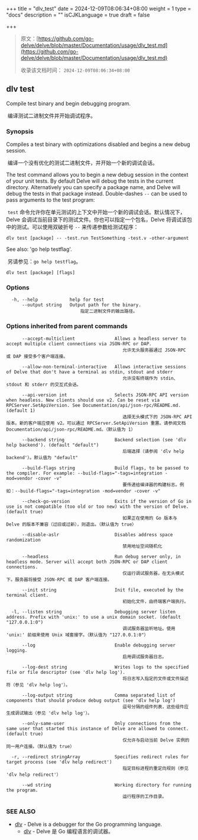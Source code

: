 +++
title = "dlv_test"
date = 2024-12-09T08:06:34+08:00
weight = 1
type = "docs"
description = ""
isCJKLanguage = true
draft = false

+++

> 原文：[https://github.com/go-delve/delve/blob/master/Documentation/usage/dlv_test.md](https://github.com/go-delve/delve/blob/master/Documentation/usage/dlv_test.md)
>
> 收录该文档时间： `2024-12-09T08:06:34+08:00`

## dlv test



Compile test binary and begin debugging program.

​	编译测试二进制文件并开始调试程序。

### Synopsis



Compiles a test binary with optimizations disabled and begins a new debug session.

​	编译一个没有优化的测试二进制文件，并开始一个新的调试会话。

The test command allows you to begin a new debug session in the context of your unit tests. By default Delve will debug the tests in the current directory. Alternatively you can specify a package name, and Delve will debug the tests in that package instead. Double-dashes `--` can be used to pass arguments to the test program:

​	`test` 命令允许你在单元测试的上下文中开始一个新的调试会话。默认情况下，Delve 会调试当前目录下的测试文件。你也可以指定一个包名，Delve 将调试该包中的测试。可以使用双破折号 `--` 来传递参数给测试程序：

```
dlv test [package] -- -test.run TestSomething -test.v -other-argument
```

See also: 'go help testflag'.

​	另请参见：`go help testflag`。

```
dlv test [package] [flags]
```



### Options



```
  -h, --help            help for test
      --output string   Output path for the binary.
      						指定二进制文件的输出路径。
```



### Options inherited from parent commands



```
      --accept-multiclient               Allows a headless server to accept multiple client connections via JSON-RPC or DAP.
      										允许无头服务器通过 JSON-RPC 或 DAP 接受多个客户端连接。
      										
      --allow-non-terminal-interactive   Allows interactive sessions of Delve that don't have a terminal as stdin, stdout and stderr
      										允许没有终端作为 stdin、stdout 和 stderr 的交互式会话。
      										
      --api-version int                  Selects JSON-RPC API version when headless. New clients should use v2. Can be reset via RPCServer.SetApiVersion. See Documentation/api/json-rpc/README.md. (default 1)
      										选择无头模式下的 JSON-RPC API 版本。新的客户端应使用 v2。可以通过 RPCServer.SetApiVersion 重置。请参阅文档 Documentation/api/json-rpc/README.md。（默认值为 1）
      										
      --backend string                   Backend selection (see 'dlv help backend'). (default "default")
      										后端选择（请参阅 'dlv help backend'）。默认值为 "default"
      										
      --build-flags string               Build flags, to be passed to the compiler. For example: --build-flags="-tags=integration -mod=vendor -cover -v"
      										要传递给编译器的构建标志。例如：--build-flags="-tags=integration -mod=vendor -cover -v"
      										
      --check-go-version                 Exits if the version of Go in use is not compatible (too old or too new) with the version of Delve. (default true)
      										如果正在使用的 Go 版本与 Delve 的版本不兼容（过旧或过新），则退出。（默认值为 true）
      										
      --disable-aslr                     Disables address space randomization
      										禁用地址空间随机化
      										
      --headless                         Run debug server only, in headless mode. Server will accept both JSON-RPC or DAP client connections.
      										仅运行调试服务器，在无头模式下。服务器将接受 JSON-RPC 或 DAP 客户端连接。
      										
      --init string                      Init file, executed by the terminal client.
      										初始化文件，由终端客户端执行。
      										
  -l, --listen string                    Debugging server listen address. Prefix with 'unix:' to use a unix domain socket. (default "127.0.0.1:0")
  											调试服务器监听地址。使用 'unix:' 前缀来使用 Unix 域套接字。（默认值为 "127.0.0.1:0"）
  											
      --log                              Enable debugging server logging.
      										启用调试服务器日志。
      										
      --log-dest string                  Writes logs to the specified file or file descriptor (see 'dlv help log').
      										将日志写入指定的文件或文件描述符（参见 'dlv help log'）。
      										
      --log-output string                Comma separated list of components that should produce debug output (see 'dlv help log')
      										逗号分隔的组件列表，这些组件应生成调试输出（参见 'dlv help log'）。
      										
      --only-same-user                   Only connections from the same user that started this instance of Delve are allowed to connect. (default true)
      										仅允许与启动当前 Delve 实例的同一用户连接。（默认值为 true）
      										
  -r, --redirect stringArray             Specifies redirect rules for target process (see 'dlv help redirect')
  											指定目标进程的重定向规则（参见 'dlv help redirect'）
  											
      --wd string                        Working directory for running the program.
      										运行程序的工作目录。
```



### SEE ALSO



- [dlv](https://github.com/go-delve/delve/blob/master/Documentation/usage/dlv.md) - Delve is a debugger for the Go programming language.
  - [dlv](https://github.com/go-delve/delve/blob/master/Documentation/usage/dlv.md) - Delve 是 Go 编程语言的调试器。
